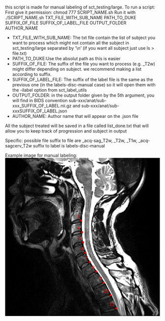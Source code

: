 this script is made for manual labeling of sct_testing/large.
To run a script:
First give it permission: 
chmod 777 SCRIPT_NAME.sh
Run it with ./SCRIPT_NAME.sh TXT_FILE_WITH_SUB_NAME PATH_TO_DUKE SUFFIX_OF_FILE SUFFIX_OF_LABEL_FILE OUTPUT_FOLDER AUTHOR_NAME

- TXT_FILE_WITH_SUB_NAME: The txt file contain the list of subject you want to process which might not contain all the subject in sct_testing/large separated by '\n' (if you want all subject just use ls > file.txt)
- PATH_TO_DUKE:Use the absolut path as this is easier
- SUFFIX_OF_FILE: The suffix of the file you want to process (e.g. _T2w) might differ depending on subject. we recommend making a list according to suffix. 
- SUFFIX_OF_LABEL_FILE: The suffix of the label file is the same as the previous one (in the labels-disc-manual case) so it will open them with the -ilabel option from sct_label_utils 
- OUTPUT_FOLDER: in the output folder given by the 5th argument, you will find in BIDS convention sub-xxx/anat/sub-xxx_SUFFIX_OF_LABEL.nii.gz and sub-xxx/anat/sub-xxxSUFFIX_OF_LABEL.json
- AUTHOR_NAME: Author name that will appear on the .json file
 
All the subject treated will be saved in a file called list_done.txt that will allow you to keep track of progression and subject in output

Specific:
possible file suffix to file are _acq-sag_T2w, _T2w, _T1w, _acq-sagcerv_T2w
suffix to label is labels-disc-manual

Example image for manual labeling:
![example](label_disc_capture.png)


